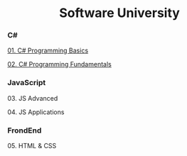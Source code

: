 <h1 align="center"> Software University </h1>
	
<h3>C#</h3>
<p><a href="https://softuni.bg/certificates/details/85280/a6bd28fc">01. C# Programming Basics</a></p> 
<p><a href="https://softuni.bg/certificates/details/94622/6130a8ad">02. C# Programming Fundamentals</a></p> 

<h3>JavaScript</h3>
<p>03. JS Advanced</p>
<p>04. JS Applications</p>

<h3>FrondEnd</h3>
<p>05. HTML & CSS</p>
